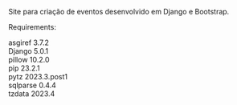 Site para criação de eventos desenvolvido em Django e Bootstrap.

Requirements:

asgiref  3.7.2  
Django   5.0.1  
pillow   10.2.0  
pip      23.2.1  
pytz     2023.3.post1  
sqlparse 0.4.4  
tzdata   2023.4  
